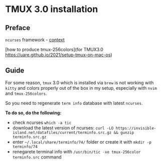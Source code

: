 # TMUX 3.0 installation

## Preface

`ncurses` framework - [context](https://tldp.org/HOWTO/NCURSES-Programming-HOWTO/intro.html)

[how to produce tmux-256colors](for TMUX3.0 https://uare.github.io/2021/setup-tmux-on-mac-os)

## Guide

For some reason, `tmux` 3.0 which is installed via `brew` is not
working with `kitty` and colors properly out of the box in my setup,
especially with `nvim` and `tmux-256colors`.

So you need to regenerate `term info` database with latest `ncurses`.

**To do so, do the following:**
* check ncurses `which -a tic`
* download the latest version of ncurses:
  `curl -LO https://invisible-island.net/datafiles/current/terminfo.src.gz && gunzip terminfo.src.gz`
* enter `~/.local/share/terminfo/74/` folder or create it with `mkdir -p terminfo/74`
* renegarete terminal info with `/usr/bin/tic -xe tmux-256color terminfo.src` command


